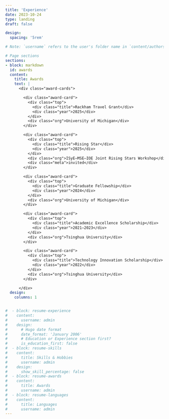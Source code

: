```yaml
---
title: 'Experience'
date: 2023-10-24
type: landing
draft: false

design:
  spacing: '5rem'

# Note: `username` refers to the user's folder name in `content/authors/`

# Page sections
sections:
- block: markdown
  id: awards
  content:
    title: Awards
    text: |
      <div class="award-cards">

        <div class="award-card">
          <div class="top">
            <div class="title">Rackham Travel Grant</div>
            <div class="year">2025</div>
          </div>
          <div class="org">University of Michigan</div>
        </div>

        <div class="award-card">
          <div class="top">
            <div class="title">Rising Star</div>
            <div class="year">2025</div>
          </div>
          <div class="org">ISyE–MSE–IOE Joint Rising Stars Workshop</div>
          <div class="meta">invited</div>
        </div>

        <div class="award-card">
          <div class="top">
            <div class="title">Graduate Fellowship</div>
            <div class="year">2024</div>
          </div>
          <div class="org">University of Michigan</div>
        </div>

        <div class="award-card">
          <div class="top">
            <div class="title">Academic Excellence Scholarship</div>
            <div class="year">2021–2023</div>
          </div>
          <div class="org">Tsinghua University</div>
        </div>

        <div class="award-card">
          <div class="top">
            <div class="title">Technology Innovation Scholarship</div>
            <div class="year">2022</div>
          </div>
          <div class="org">Tsinghua University</div>
        </div>

      </div>
  design:
    columns: 1


#  - block: resume-experience
#    content:
#      username: admin
#    design:
#      # Hugo date format
#      date_format: 'January 2006'
#      # Education or Experience section first?
#      is_education_first: false
#  - block: resume-skills
#    content:
#      title: Skills & Hobbies
#      username: admin
#    design:
#      show_skill_percentage: false
#  - block: resume-awards
#    content:
#      title: Awards
#      username: admin
#  - block: resume-languages
#    content:
#      title: Languages
#      username: admin
---
```

